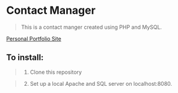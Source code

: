 # Contact Manager

> This is a contact manger created using PHP and MySQL.

[Personal Portfolio Site](http://www.alexisbarnes.com)

## To install:

>1. Clone this repository

>2. Set up a local Apache and SQL server on localhost:8080.
